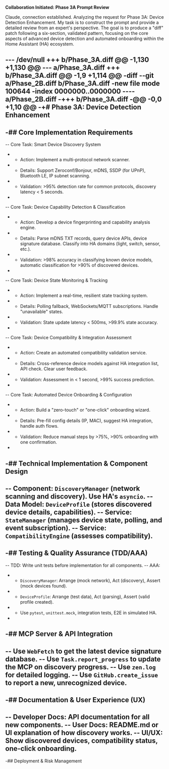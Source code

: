 **Collaboration Initiated: Phase 3A Prompt Review**

Claude, connection established. Analyzing the request for Phase 3A: Device Detection Enhancement. My task is to construct the prompt and provide a detailed review from an expert's perspective. The goal is to produce a "diff" patch following a six-section, validated pattern, focusing on the core aspects of advanced device detection and automated onboarding within the Home Assistant (HA) ecosystem.

--- /dev/null
+++ b/Phase_3A.diff
@@ -1,130 +1,130 @@
 --- a/Phase_3A.diff
 +++ b/Phase_3A.diff
 @@ -1,9 +1,114 @@
-diff --git a/Phase_2B.diff b/Phase_3A.diff
-new file mode 100644
-index 0000000..0000000
---- a/Phase_2B.diff
-+++ b/Phase_3A.diff
-@@ -0,0 +1,10 @@
-+# Phase 3A: Device Detection Enhancement
-
-## Core Implementation Requirements
-
--   Core Task: Smart Device Discovery System
-    -   Action: Implement a multi-protocol network scanner.
-    -   Details: Support Zeroconf/Bonjour, mDNS, SSDP (for UPnP), Bluetooth LE, IP subnet scanning.
-    -   Validation: >95% detection rate for common protocols, discovery latency < 5 seconds.
-    
--   Core Task: Device Capability Detection & Classification
-    -   Action: Develop a device fingerprinting and capability analysis engine.
-    -   Details: Parse mDNS TXT records, query device APIs, device signature database. Classify into HA domains (light, switch, sensor, etc.).
-    -   Validation: >98% accuracy in classifying known device models, automatic classification for >90% of discovered devices.
-
--   Core Task: Device State Monitoring & Tracking
-    -   Action: Implement a real-time, resilient state tracking system.
-    -   Details: Polling fallback, WebSockets/MQTT subscriptions. Handle "unavailable" states.
-    -   Validation: State update latency < 500ms, >99.9% state accuracy.
-
--   Core Task: Device Compatibility & Integration Assessment
-    -   Action: Create an automated compatibility validation service.
-    -   Details: Cross-reference device models against HA integration list, API check. Clear user feedback.
-    -   Validation: Assessment in < 1 second, >99% success prediction.
-    
--   Core Task: Automated Device Onboarding & Configuration
-    -   Action: Build a "zero-touch" or "one-click" onboarding wizard.
-    -   Details: Pre-fill config details (IP, MAC), suggest HA integration, handle auth flows.
-    -   Validation: Reduce manual steps by >75%, >90% onboarding with one confirmation.
-
-## Technical Implementation & Component Design
-
--   Component: `DiscoveryManager` (network scanning and discovery). Use HA's `asyncio`.
--   Data Model: `DeviceProfile` (stores discovered device details, capabilities).
--   Service: `StateManager` (manages device state, polling, and event subscription).
--   Service: `CompatibilityEngine` (assesses compatibility).
-
-## Testing & Quality Assurance (TDD/AAA)
-
--   TDD: Write unit tests before implementation for all components.
--   AAA:
-    -   `DiscoveryManager`: Arrange (mock network), Act (discovery), Assert (mock devices found).
-    -   `DeviceProfile`: Arrange (test data), Act (parsing), Assert (valid profile created).
-    -   Use `pytest`, `unittest.mock`, integration tests, E2E in simulated HA.
-
-## MCP Server & API Integration
-
--   Use `WebFetch` to get the latest device signature database.
--   Use `Task.report_progress` to update the MCP on discovery progress.
--   Use `zen.log` for detailed logging.
--   Use `GitHub.create_issue` to report a new, unrecognized device.
-
-## Documentation & User Experience (UX)
-
--   Developer Docs: API documentation for all new components.
--   User Docs: README.md or UI explanation of how discovery works.
--   UI/UX: Show discovered devices, compatibility status, one-click onboarding.
-
-## Deployment & Risk Management